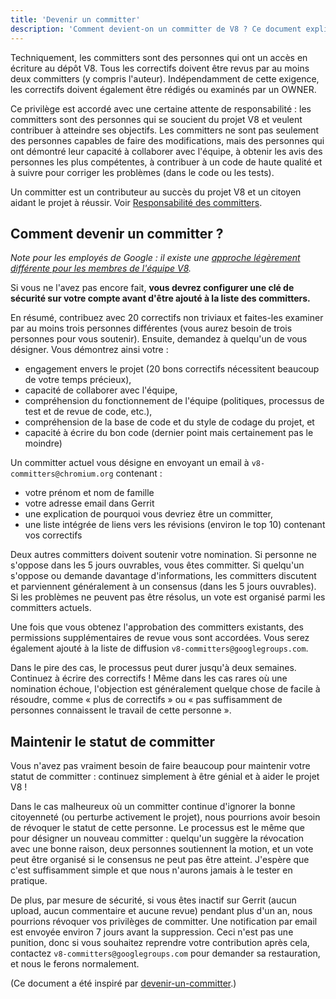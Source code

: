 ```yaml
---
title: 'Devenir un committer'
description: 'Comment devient-on un committer de V8 ? Ce document explique.'
---
```

Techniquement, les committers sont des personnes qui ont un accès en écriture au dépôt V8. Tous les correctifs doivent être revus par au moins deux committers (y compris l'auteur). Indépendamment de cette exigence, les correctifs doivent également être rédigés ou examinés par un OWNER.

Ce privilège est accordé avec une certaine attente de responsabilité : les committers sont des personnes qui se soucient du projet V8 et veulent contribuer à atteindre ses objectifs. Les committers ne sont pas seulement des personnes capables de faire des modifications, mais des personnes qui ont démontré leur capacité à collaborer avec l'équipe, à obtenir les avis des personnes les plus compétentes, à contribuer à un code de haute qualité et à suivre pour corriger les problèmes (dans le code ou les tests).

Un committer est un contributeur au succès du projet V8 et un citoyen aidant le projet à réussir. Voir [Responsabilité des committers](/docs/committer-responsibility).

## Comment devenir un committer ?

*Note pour les employés de Google : il existe une [approche légèrement différente pour les membres de l'équipe V8](http://go/v8/setup_permissions.md).*

Si vous ne l'avez pas encore fait, **vous devrez configurer une clé de sécurité sur votre compte avant d'être ajouté à la liste des committers.**

En résumé, contribuez avec 20 correctifs non triviaux et faites-les examiner par au moins trois personnes différentes (vous aurez besoin de trois personnes pour vous soutenir). Ensuite, demandez à quelqu'un de vous désigner. Vous démontrez ainsi votre :

- engagement envers le projet (20 bons correctifs nécessitent beaucoup de votre temps précieux),
- capacité de collaborer avec l'équipe,
- compréhension du fonctionnement de l'équipe (politiques, processus de test et de revue de code, etc.),
- compréhension de la base de code et du style de codage du projet, et
- capacité à écrire du bon code (dernier point mais certainement pas le moindre)

Un committer actuel vous désigne en envoyant un email à `v8-committers@chromium.org` contenant :

- votre prénom et nom de famille
- votre adresse email dans Gerrit
- une explication de pourquoi vous devriez être un committer,
- une liste intégrée de liens vers les révisions (environ le top 10) contenant vos correctifs

Deux autres committers doivent soutenir votre nomination. Si personne ne s'oppose dans les 5 jours ouvrables, vous êtes committer. Si quelqu'un s'oppose ou demande davantage d'informations, les committers discutent et parviennent généralement à un consensus (dans les 5 jours ouvrables). Si les problèmes ne peuvent pas être résolus, un vote est organisé parmi les committers actuels.

Une fois que vous obtenez l'approbation des committers existants, des permissions supplémentaires de revue vous sont accordées. Vous serez également ajouté à la liste de diffusion `v8-committers@googlegroups.com`.

Dans le pire des cas, le processus peut durer jusqu'à deux semaines. Continuez à écrire des correctifs ! Même dans les cas rares où une nomination échoue, l'objection est généralement quelque chose de facile à résoudre, comme « plus de correctifs » ou « pas suffisamment de personnes connaissent le travail de cette personne ».

## Maintenir le statut de committer

Vous n'avez pas vraiment besoin de faire beaucoup pour maintenir votre statut de committer : continuez simplement à être génial et à aider le projet V8 !

Dans le cas malheureux où un committer continue d'ignorer la bonne citoyenneté (ou perturbe activement le projet), nous pourrions avoir besoin de révoquer le statut de cette personne. Le processus est le même que pour désigner un nouveau committer : quelqu'un suggère la révocation avec une bonne raison, deux personnes soutiennent la motion, et un vote peut être organisé si le consensus ne peut pas être atteint. J'espère que c'est suffisamment simple et que nous n'aurons jamais à le tester en pratique.

De plus, par mesure de sécurité, si vous êtes inactif sur Gerrit (aucun upload, aucun commentaire et aucune revue) pendant plus d'un an, nous pourrions révoquer vos privilèges de committer. Une notification par email est envoyée environ 7 jours avant la suppression. Ceci n'est pas une punition, donc si vous souhaitez reprendre votre contribution après cela, contactez `v8-committers@googlegroups.com` pour demander sa restauration, et nous le ferons normalement.

(Ce document a été inspiré par [devenir-un-committer](https://dev.chromium.org/getting-involved/become-a-committer).)
